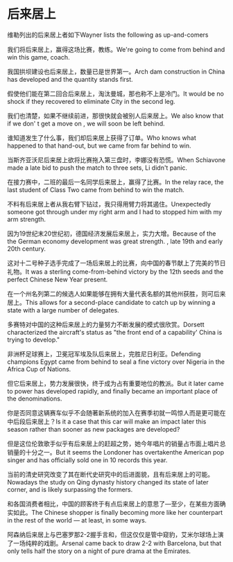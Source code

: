 # 后来居上

<p><span class="chinese">维勒列出的后来居上者如下</span><span class="english">Wayner lists the following as up-and-comers</span></p>

<p><span class="chinese">我们将后来居上，赢得这场比赛，教练。</span><span class="english">We're going to come from behind and win this game, coach.</span></p>

<p><span class="chinese">我国拱坝建设也后来居上，数量已是世界第一。</span><span class="english">Arch dam construction in China has developed and the quantity stands first.</span></p>

<p><span class="chinese">假使他们能在第二回合后来居上，淘汰曼城，那也称不上是冷门。</span><span class="english">It would be no shock if they recovered to eliminate City in the second leg.</span></p>

<p><span class="chinese">我们也清楚，如果不继续前进，那很快就会被别人后来居上。</span><span class="english">We also know that if we don' t get a move on , we will soon be left behind.</span></p>

<p><span class="chinese">谁知道发生了什么事，我们却后来居上获得了订单。</span><span class="english">Who knows what happened to that hand-out, but we came from far behind to win.</span></p>

<p><span class="chinese">当斯齐亚沃尼后来居上欲将比赛拖入第三盘时，李娜没有恐慌。</span><span class="english">When Schiavone made a late bid to push the match to three sets, Li didn't panic.</span></p>

<p><span class="chinese">在接力赛中，二班的最后一名同学后来居上，赢得了比赛。</span><span class="english">In the relay race, the last student of Class Two came from behind to win the match.</span></p>

<p><span class="chinese">不料有后来居上者从我右臂下钻过，我只得用臂力将其遏住。</span><span class="english">Unexpectedly someone got through under my right arm and I had to stopped him with my arm strength.</span></p>

<p><span class="chinese">因为19世纪末20世纪初，德国经济发展后来居上，实力大增。</span><span class="english">Because of the the German economy development was great strength. , late 19th and early 20th century.</span></p>

<p><span class="chinese">这对十二号种子选手完成了一场后来居上的比赛，向中国的春节献上了完美的节日礼物。</span><span class="english">It was a sterling come-from-behind victory by the 12th seeds and the perfect Chinese New Year present.</span></p>

<p><span class="chinese">在一个州名列第二的候选人如果能够在拥有大量代表名额的其他州获胜，则可后来居上。</span><span class="english">This allows for a second-place candidate to catch up by winning a state with a large number of delegates.</span></p>

<p><span class="chinese">多赛特对中国的这种后来居上的力量努力不断发展的模式很欣赏。</span><span class="english">Dorsett characterized the aircraft's status as "the front end of a capability' China is trying to develop."</span></p>

<p><span class="chinese">非洲杯足球赛上，卫冕冠军埃及队后来居上，完胜尼日利亚。</span><span class="english">Defending champions Egypt came from behind to seal a fine victory over Nigeria in the Africa Cup of Nations.</span></p>

<p><span class="chinese">但它后来居上，势力发展很快，终于成为占有重要地位的教派。</span><span class="english">But it later came to power has developed rapidly, and finally became an important place of the denominations.</span></p>

<p><span class="chinese">你是否同意这辆赛车似乎不会随著新系统的加入在赛季初就一鸣惊人而是更可能在中后段后来居上？</span><span class="english">Is it a case that this car will make an impact later this season rather than sooner as new packages are developed?</span></p>

<p><span class="chinese">但是这位伦敦歌手似乎有后来居上的赶超之势，她今年唱片的销量占市面上唱片总销量的十分之一。</span><span class="english">But it seems the Londoner has overtakenthe American pop singer and has officially sold one in 10 records this year.</span></p>

<p><span class="chinese">当前的清史研究改变了其在断代史研究中的后进面貌，且有后来居上的可能。</span><span class="english">Nowadays the study on Qing dynasty history changed its state of later corner, and is likely surpassing the formers.</span></p>

<p><span class="chinese">和各国消费者相比，中国的顾客终于有点后来居上的意思了—至少，在某些方面确实如此。</span><span class="english">The Chinese shopper is finally becoming more like her counterpart in the rest of the world — at least, in some ways.</span></p>

<p><span class="chinese">阿森纳后来居上与巴塞罗那2-2握手言和，但这仅仅是管中窥豹，艾米尔球场上演了一场纯粹的戏剧。</span><span class="english">Arsenal came back to draw 2-2 with Barcelona, but that only tells half the story on a night of pure drama at the Emirates.</span></p>

